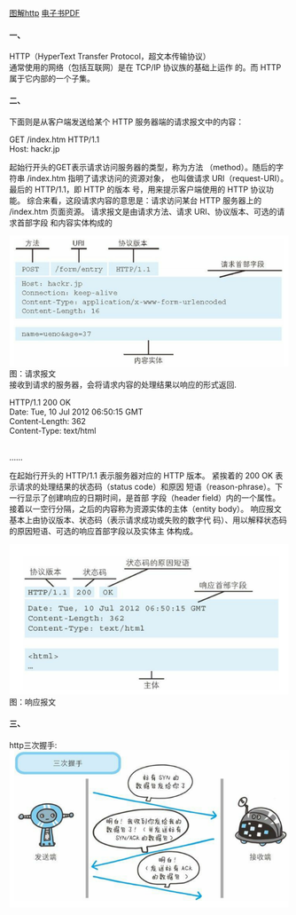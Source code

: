 [图解http](https://book.douban.com/subject/25863515/)   [电子书PDF](https://pan.baidu.com/s/1tYSRQnibqf-1mqnJWUlfBQ) <br>
#### 一、
HTTP（HyperText Transfer Protocol，超文本传输协议）<br>
通常使用的网络（包括互联网）是在 TCP/IP 协议族的基础上运作
的。而 HTTP 属于它内部的一个子集。
#### 二、
下面则是从客户端发送给某个 HTTP 服务器端的请求报文中的内容：

GET /index.htm HTTP/1.1 <br>
Host: hackr.jp

起始行开头的GET表示请求访问服务器的类型，称为方法
（method）。随后的字符串 /index.htm 指明了请求访问的资源对象，
也叫做请求 URI（request-URI）。最后的 HTTP/1.1，即 HTTP 的版本
号，用来提示客户端使用的 HTTP 协议功能。
综合来看，这段请求内容的意思是：请求访问某台 HTTP 服务器上的
/index.htm 页面资源。
请求报文是由请求方法、请求 URI、协议版本、可选的请求首部字段
和内容实体构成的
  
 ![请求报文](https://github.com/hannibal2017/studyRecord/blob/master/picture/1550048364.jpg) <br>
 图：请求报文 <br>
 接收到请求的服务器，会将请求内容的处理结果以响应的形式返回.
 
 HTTP/1.1 200 OK <br>
Date: Tue, 10 Jul 2012 06:50:15 GMT<br>
Content-Length: 362<br>
Content-Type: text/html<br>
<html><br>
……<br>

在起始行开头的 HTTP/1.1 表示服务器对应的 HTTP 版本。
紧挨着的 200 OK 表示请求的处理结果的状态码（status code）和原因
短语（reason-phrase）。下一行显示了创建响应的日期时间，是首部
字段（header field）内的一个属性。
接着以一空行分隔，之后的内容称为资源实体的主体（entity
body）。
响应报文基本上由协议版本、状态码（表示请求成功或失败的数字代
码）、用以解释状态码的原因短语、可选的响应首部字段以及实体主
体构成。

![http响应报文](https://github.com/hannibal2017/studyRecord/blob/master/picture/1550048443(1).jpg) <br>
图：响应报文<br>

#### 三、
http三次握手: <br>
![http三次握手](https://github.com/hannibal2017/studyRecord/blob/master/picture/1550044365.jpg)
